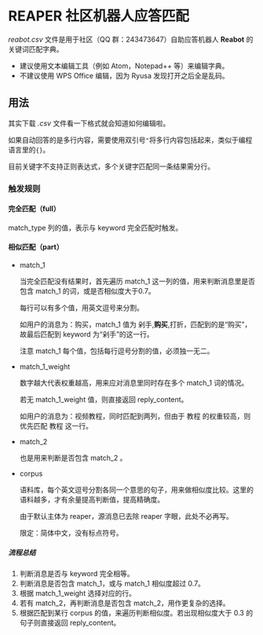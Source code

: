 # REAPER 社区机器人应答匹配

*reabot.csv* 文件是用于社区（QQ 群：243473647）自助应答机器人 **Reabot** 的关键词匹配字典。

- 建议使用文本编辑工具（例如 Atom，Notepad++ 等）来编辑字典。
- 不建议使用 WPS Office 编辑，因为 Ryusa 发现打开之后全是乱码。



## 用法

其实下载 *.csv* 文件看一下格式就会知道如何编辑啦。

如果自动回答的是多行内容，需要使用双引号`"`将多行内容包括起来，类似于编程语言里的`{}`。

目前关键字不支持正则表达式，多个关键字匹配同一条结果需分行。



### 触发规则

#### 完全匹配（full）

match_type 列的值，表示与 keyword 完全匹配时触发。

#### 相似匹配（part）

- match_1

  当完全匹配没有结果时，首先遍历 match_1 这一列的值，用来判断消息里是否包含 match_1 的词，或是否相似度大于0.7。

  每行可以有多个值，用英文逗号来分割。

  如用户的消息为：购买，match_1 值为 剁手,**购买**,打折，匹配到的是“购买”，故最后匹配到 keyword 为“剁手”的这一行。

  注意 match_1 每个值，包括每行逗号分割的值，必须独一无二。

- match_1_weight

  数字越大代表权重越高，用来应对消息里同时存在多个 match_1 词的情况。

  若无 match_1_weight 值，则直接返回 reply_content。

  如用户的消息为：视频教程，同时匹配到两列，但由于 教程 的权重较高，则优先匹配 教程 这一行。

- match_2

  也是用来判断是否包含 match_2 。
  
- corpus

  语料库，每个英文逗号分割各同一个意思的句子，用来做相似度比较。这里的语料越多，才有余量提高判断值，提高精确度。

  由于默认主体为 reaper，源消息已去除 reaper 字眼，此处不必再写。

  限定：简体中文，没有标点符号。

##### 流程总结

1. 判断消息是否与 keyword 完全相等。
2. 判断消息是否包含 match_1，或与 match_1 相似度超过 0.7。
3. 根据 match_1_weight 选择对应的行。
4. 若有 match_2，再判断消息是否包含 match_2，用作更复杂的选择。
5. 根据匹配到某行 corpus 的值，来遍历判断相似度。若出现相似度大于 0.3 的句子则直接返回 reply_content。



